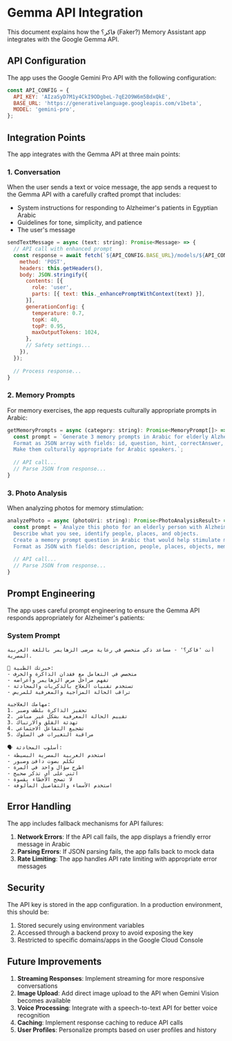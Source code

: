 # Gemma API Integration

This document explains how the فاكر؟ (Faker?) Memory Assistant app integrates with the Google Gemma API.

## API Configuration

The app uses the Google Gemini Pro API with the following configuration:

```javascript
const API_CONFIG = {
  API_KEY: 'AIzaSyD7M1y4CkI9ODgbeL-7qE2O9W6m5BdxQkE',
  BASE_URL: 'https://generativelanguage.googleapis.com/v1beta',
  MODEL: 'gemini-pro',
};
```

## Integration Points

The app integrates with the Gemma API at three main points:

### 1. Conversation

When the user sends a text or voice message, the app sends a request to the Gemma API with a carefully crafted prompt that includes:

- System instructions for responding to Alzheimer's patients in Egyptian Arabic
- Guidelines for tone, simplicity, and patience
- The user's message

```javascript
sendTextMessage = async (text: string): Promise<Message> => {
  // API call with enhanced prompt
  const response = await fetch(`${API_CONFIG.BASE_URL}/models/${API_CONFIG.MODEL}:generateContent?key=${API_CONFIG.API_KEY}`, {
    method: 'POST',
    headers: this.getHeaders(),
    body: JSON.stringify({
      contents: [{
        role: 'user',
        parts: [{ text: this._enhancePromptWithContext(text) }],
      }],
      generationConfig: {
        temperature: 0.7,
        topK: 40,
        topP: 0.95,
        maxOutputTokens: 1024,
      },
      // Safety settings...
    }),
  });
  
  // Process response...
}
```

### 2. Memory Prompts

For memory exercises, the app requests culturally appropriate prompts in Arabic:

```javascript
getMemoryPrompts = async (category: string): Promise<MemoryPrompt[]> => {
  const prompt = `Generate 3 memory prompts in Arabic for elderly Alzheimer's patients in the category: ${category}. 
  Format as JSON array with fields: id, question, hint, correctAnswer, category.
  Make them culturally appropriate for Arabic speakers.`;
  
  // API call...
  // Parse JSON from response...
}
```

### 3. Photo Analysis

When analyzing photos for memory stimulation:

```javascript
analyzePhoto = async (photoUri: string): Promise<PhotoAnalysisResult> => {
  const prompt = `Analyze this photo for an elderly person with Alzheimer's. 
  Describe what you see, identify people, places, and objects. 
  Create a memory prompt question in Arabic that would help stimulate memories.
  Format as JSON with fields: description, people, places, objects, memoryPrompt.`;
  
  // API call...
  // Parse JSON from response...
}
```

## Prompt Engineering

The app uses careful prompt engineering to ensure the Gemma API responds appropriately for Alzheimer's patients:

### System Prompt

```
أنت 'فاكر؟' - مساعد ذكي متخصص في رعاية مرضى الزهايمر باللغة العربية المصرية.

🏥 خبرتك الطبية:
- متخصص في التعامل مع فقدان الذاكرة والخرف
- تفهم مراحل مرض الزهايمر وأعراضه
- تستخدم تقنيات العلاج بالذكريات والمحادثة
- تراقب الحالة المزاجية والمعرفية للمريض

مهامك العلاجية:
1. تحفيز الذاكرة بلطف وصبر
2. تقييم الحالة المعرفية بشكل غير مباشر
3. تهدئة القلق والارتباك
4. تشجيع التفاعل الاجتماعي
5. مراقبة التغيرات في السلوك

🗣️ أسلوب المحادثة:
- استخدم العربية المصرية البسيطة
- تكلم بصوت دافئ وصبور
- اطرح سؤال واحد في المرة
- اثني على أي تذكر صحيح
- لا تصحح الأخطاء بقسوة
- استخدم الأسماء والتفاصيل المألوفة
```

## Error Handling

The app includes fallback mechanisms for API failures:

1. **Network Errors**: If the API call fails, the app displays a friendly error message in Arabic
2. **Parsing Errors**: If JSON parsing fails, the app falls back to mock data
3. **Rate Limiting**: The app handles API rate limiting with appropriate error messages

## Security

The API key is stored in the app configuration. In a production environment, this should be:

1. Stored securely using environment variables
2. Accessed through a backend proxy to avoid exposing the key
3. Restricted to specific domains/apps in the Google Cloud Console

## Future Improvements

1. **Streaming Responses**: Implement streaming for more responsive conversations
2. **Image Upload**: Add direct image upload to the API when Gemini Vision becomes available
3. **Voice Processing**: Integrate with a speech-to-text API for better voice recognition
4. **Caching**: Implement response caching to reduce API calls
5. **User Profiles**: Personalize prompts based on user profiles and history 